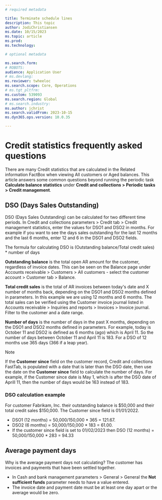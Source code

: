 ```yaml
---
# required metadata

title: Terminate schedule lines
description: This topic 
author: JodiChristiansen
ms.date: 10/15/2023
ms.topic: article
ms.prod: 
ms.technology: 

# optional metadata

ms.search.form:  
# ROBOTS: 
audience: Application User
# ms.devlang: 
ms.reviewer: twheeloc
ms.search.scope: Core, Operations
# ms.tgt_pltfrm: 
ms.custom: 539093
ms.search.region: Global
# ms.search.industry: 
ms.author: jchrist
ms.search.validFrom: 2023-10-15
ms.dyn365.ops.version: 10.0.35

---
```

# Credit statistics frequently asked questions

There are many Credit statistics that are calculated in the Related information FactBox when viewing All customers or Aged balances. This article answers some common questions beyond running the periodic task **Calculate balance statistics** under **Credit and collections > Periodic tasks > Credit management**. 

## DSO (Days Sales Outstanding)

DSO (Days Sales Outstanding) can be calculated for two different time periods. In Credit and collections parameters > Credit tab > Credit management statistics, enter the values for DSO1 and DSO2 in months. For example if you want to see the days sales outstanding for the last 12 months and the last 6 months, enter 12 and 6 in the DSO1 and DSO2 fields. 

The formula for calculating DSO is (Outstanding balance/Total credit sales) * number of days

**Outstanding balance** is the total open AR amount for the customer, regardless of invoice dates. This can be seen on the Balance page under Accounts receivable > Customers > All customers - select the customer account > Customer tab > Balance. 

**Total credit sales** is the total of AR invoices between today's date and X number of months back, depending on the DSO1 and DSO2 months defined in parameters. In this example we are using 12 months and 6 months. The total sales can be verified using the Customer invoice journal listed in Accounts receivable > Inquiries and reports > Invoices > Invoice journal. Filter to the customer and a date range. 

**Number of days** is the number of days in the past X months, depending on the DSO1 and DSO2 months defined in parameters. For example, today is October 11 and DSO2 is defined as 6 months (ago) which is April 11. So the number of days between October 11 and April 11 is 183. For a DSO of 12 months use 365 days (366 if a leap year). 
> [!Note]
> If the **Customer since** field on the customer record, Credit and collections FastTab, is populated with a date that is later than the DSO date, then use the date on the **Customer since** field to calculate the number of days. For example, if the Customer since date is May 1, which is after the DSO date of Aprill 11, then the number of days would be 163 instead of 183. 

### DSO calculation example
For customer Fabrikam, Inc. their outstanding balance is $50,000 and their total credit sales $150,000. The Customer since field is 01/01/2022. 
- DSO1 (12 months) = 50,000/150,000 * 365 = 121.67. 
- DSO2 (6 months) = 50,000/150,000 * 183 = 61.00. 
- If the customer since field is set to 01/02/2023 then DSO (12 months)  = 50,000/150,000 * 283  = 94.33

## Average payment days
Why is the average payment days not calculating? The customer has invoices and payments that have been settled together. 
- In Cash and bank management parameters > General > General the **Not sufficient funds** parameter needs to have a value entered.
- The invoice date and payment date must be at least one day apart or the average would be zero. 
